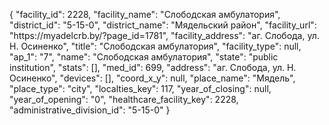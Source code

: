 {
    "facility_id": 2228,
    "facility_name": "Слободская амбулатория",
    "district_id": "5-15-0",
    "district_name": "Мядельский район",
    "facility_url": "https:\/\/myadelcrb.by\/?page_id=1781",
    "facility_address": "аг. Слобода, ул. Н. Осиненко",
    "title": "Слободская амбулатория",
    "facility_type": null,
    "ap_1": "7",
    "name": "Слободская амбулатория",
    "state": "public institution",
    "stats": [],
    "med_id": 699,
    "address": "аг. Слобода, ул. Н. Осиненко",
    "devices": [],
    "coord_x_y": null,
    "place_name": "Мядель",
    "place_type": "city",
    "localties_key": 117,
    "year_of_closing": null,
    "year_of_opening": "0",
    "healthcare_facility_key": 2228,
    "administrative_division_id": "5-15-0"
}